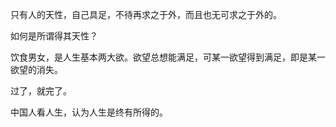 只有人的天性，自己具足，不待再求之于外，而且也无可求之于外的。

如何是所谓得其天性？

饮食男女，是人生基本两大欲。欲望总想能满足，可某一欲望得到满足，即是某一欲望的消失。

过了，就完了。

中国人看人生，认为人生是终有所得的。